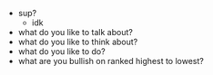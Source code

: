   * sup?
    * idk
  * what do you like to talk about?
  * what do you like to think about?
  * what do you like to do?
  * what are you bullish on ranked highest to lowest?
